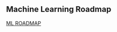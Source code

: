 ## Machine Learning Roadmap

[ML ROADMAP](https://whimsical.com/machine-learning-roadmap-by-ayush-singh-newera-J1EwnqAPUtF77ejgbRc8Hk)

